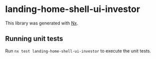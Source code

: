 # landing-home-shell-ui-investor

This library was generated with [Nx](https://nx.dev).

## Running unit tests

Run `nx test landing-home-shell-ui-investor` to execute the unit tests.
